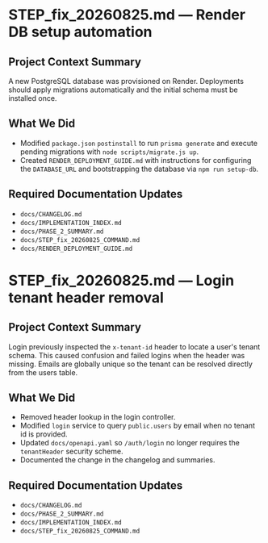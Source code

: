 # STEP_fix_20260825.md — Render DB setup automation

## Project Context Summary
A new PostgreSQL database was provisioned on Render. Deployments should apply migrations automatically and the initial schema must be installed once.

## What We Did
- Modified `package.json` `postinstall` to run `prisma generate` and execute pending migrations with `node scripts/migrate.js up`.
- Created `RENDER_DEPLOYMENT_GUIDE.md` with instructions for configuring the `DATABASE_URL` and bootstrapping the database via `npm run setup-db`.

## Required Documentation Updates
- `docs/CHANGELOG.md`
- `docs/IMPLEMENTATION_INDEX.md`
- `docs/PHASE_2_SUMMARY.md`
- `docs/STEP_fix_20260825_COMMAND.md`
- `docs/RENDER_DEPLOYMENT_GUIDE.md`
# STEP_fix_20260825.md — Login tenant header removal

## Project Context Summary
Login previously inspected the `x-tenant-id` header to locate a user's tenant schema. This caused confusion and failed logins when the header was missing. Emails are globally unique so the tenant can be resolved directly from the users table.

## What We Did
- Removed header lookup in the login controller.
- Modified `login` service to query `public.users` by email when no tenant id is provided.
- Updated `docs/openapi.yaml` so `/auth/login` no longer requires the `tenantHeader` security scheme.
- Documented the change in the changelog and summaries.

## Required Documentation Updates
- `docs/CHANGELOG.md`
- `docs/PHASE_2_SUMMARY.md`
- `docs/IMPLEMENTATION_INDEX.md`
- `docs/STEP_fix_20260825_COMMAND.md`
